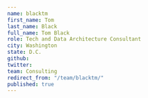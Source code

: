 ```yaml
---
name: blacktm
first_name: Tom
last_name: Black
full_name: Tom Black
role: Tech and Data Architecture Consultant
city: Washington
state: D.C.
github: 
twitter: 
team: Consulting
redirect_from: "/team/blacktm/"
published: true
---
```


